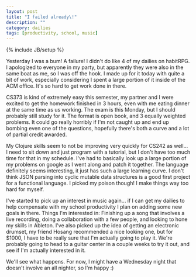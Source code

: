 ```yaml
---
layout: post
title: "I failed already\!"
description: ""
category: dailies
tags: [productivity, school, music]
---
```

{% include JB/setup %}

Yesterday I was a bum!  A failure!  I didn't do like 4 of my dailies on habitRPG.  I apologized to everyone in my party, but apparently they were also in the same boat as me, so I was off the hook.  I made up for it today with quite a bit of work, especially considering I spent a large portion of it inside of the ACM office.  It's so hard to get work done in there.

CS373 is kind of extremely easy this semester, my partner and I were excited to get the homework finished in 3 hours, even with me eating dinner at the same time as us working.  The exam is this Monday, but I should probably still study for it.  The format is open book, and 3 equally weighted problems.  It could go really horribly if I'm not caught up and end up bombing even one of the questions, hopefully there's both a curve and a lot of partial credit awarded.

My Clojure skills seem to not be improving very quickly for CS242 as well... I need to sit down and just program with a tutorial, but I don't have too much time for that in my schedule.  I've had to basically look up a large portion of my problems on google as I went along and patch it together.  The language definitely seems interesting, it just has such a large learning curve.  I don't think JSON parsing into cyclic mutable data structures is a good first project for a functional language.  I picked my poison though!  I make things way too hard for myself.

I've started to pick up an interest in music again... if I can get my dailies to help compensate with my school productivity I plan on adding some new goals in there.  Things I'm interested in:  Finishing up a song that involves a live recording, doing a collaboration with a few people, and looking to hone my skills in Ableton.  I've also picked up the idea of getting an electronic drumset, my friend Hosang recommended a nice looking one, but for $1000, I have to be really sure that I'm actually going to play it.  We're probably going to head to a guitar center in a couple weeks to try it out, and see if I'm actually interested in it.

We'll see what happens.  For now, I might have a Wednesday night that doesn't involve an all nighter, so I'm happy :)
